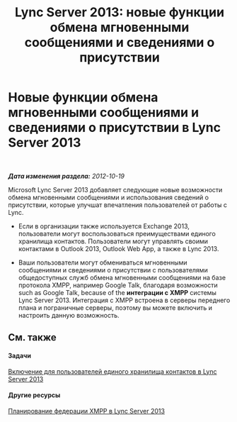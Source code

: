 ﻿---
title: 'Lync Server 2013: новые функции обмена мгновенными сообщениями и сведениями о присутствии'
TOCTitle: Новые функции обмена мгновенными сообщениями и сведениями о присутствии
ms:assetid: dd54b9ef-37cb-4b8e-9067-9fb80b48b1b0
ms:mtpsurl: https://technet.microsoft.com/ru-ru/library/JJ205322(v=OCS.15)
ms:contentKeyID: 49311385
ms.date: 05/19/2016
mtps_version: v=OCS.15
ms.translationtype: HT
---

# Новые функции обмена мгновенными сообщениями и сведениями о присутствии в Lync Server 2013

 

_**Дата изменения раздела:** 2012-10-19_

Microsoft Lync Server 2013 добавляет следующие новые возможности обмена мгновенными сообщениями и использования сведений о присутствии, которые улучшат впечатления пользователей от работы с Lync.

  - Если в организации также используется Exchange 2013, пользователи могут воспользоваться преимуществами единого хранилища контактов. Пользователи могут управлять своими контактами в Outlook 2013, Outlook Web App, а также в Lync 2013.

  - Ваши пользователи могут обмениваться мгновенными сообщениями и сведениями о присутствии с пользователями общедоступных служб обмена мгновенными сообщениями на базе протокола XMPP, например Google Talk, благодаря возможности such as Google Talk, because of the **интеграции с XMPP** системы Lync Server 2013. Интеграция с XMPP встроена в серверы переднего плана и пограничные серверы, поэтому вы можете включить и настроить данную возможность.

## См. также

#### Задачи

[Включение для пользователей единого хранилища контактов в Lync Server 2013](lync-server-2013-enable-users-for-unified-contact-store.md)  

#### Другие ресурсы

[Планирование федерации XMPP в Lync Server 2013](lync-server-2013-planning-for-extensible-messaging-and-presence-protocol-xmpp-federation.md)

